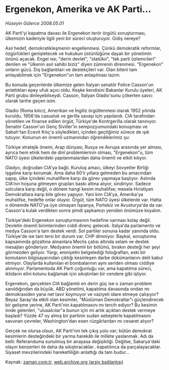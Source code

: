 # Ergenekon, Amerika ve AK Parti...

*Hüseyin Gülerce 2008.05.01*

<tr><td class="metin" colspan="2" style="padding-top: 20px; padding-left: 5px; padding-right: 10px;">AK Parti'yi kapatma davası ile Ergenekon terör örgütü soruşturması, ülkemizin kaderiyle ilgili yeni bir süreci oluşturuyor. Gidiş nereye?</td></tr><tr><td class="metin" colspan="2" style="padding-top: 20px; padding-left: 5px; padding-right: 10px;"><p>Asıl hedef, demokratikleşmenin engellenmesi. Çünkü demokratik reformlar, özgürlükleri genişletecek ve hukukun üstünlüğüne dayalı bir yönetimin önünü açacak. Engel ise; "derin devlet", "statüko", "tek parti özlemcileri" denilen ve "ülkenin asıl sahibi biziz" diyen zümrenin direnmesi. "Ergenekon" onların gücü. Dış bağlantıları ve destekçileri var. Olan biteni tam anlayabilmek için "Ergenekon"un tam anlaşılması lazım. 
<p>Bu konuda geçenlerde ülkemize gelen İtalyan senatör Felice Casson'un anlattıkları epey ufuk açıcı oldu. Keşke kendisini Bakanlar Kurulu üyeleri, AK Parti grubu dinleyebilseydi. Casson, İtalyan Gladio'sunu çökerten savcı olarak tarihe geçen isim. 
<p>Gladio (Roma kılıcı), Amerikan ve İngiliz örgütlenmesi olarak 1952 yılında kuruldu. 1956'da casusluk ve gerilla savaşı için yapılandı. CIA tarafından yönetilen ve finanse edilen örgüt, Türkiye'de Kontrgerilla olarak tanınıyor. Senatör Casson'un Genç Siviller'in sempozyumundaki konuşması ve Sabah'tan Ecevit Kılıç'a söyledikleri, içinden geçtiğimiz sürece de ışık tutuyor. Konunun en önemli uzmanından öğrendiklerimiz şu:
<p>Türkiye stratejik önemi, Arap dünyası, Rusya ve Avrupa arasında yer alması, ayrıca hem etnik hem de dinî problemlerinin olması, "Ergenekon"u, tüm NATO üyesi ülkelerdeki yapılanmalardan daha önemli ve etkili kılıyor.
<p>Gladyo, doğrudan CIA'ya bağlı. Kuruluş amacı, ülkeyi Sovyetler Birliği işgaline karşı korumak. Ama daha 60'lı yıllara gelmeden bu amacından sapıp, ülke içindeki muhaliflere karşı da görev yapmaya başlıyor. Aslında CIA'nın hoşuna gitmeyen grupları baskı altına alıyor, sindiriyor. Sadece solculara karşı değil, o dönem hangi kesim muhalifse; mesela Hıristiyan Demokratlara karşı bile görev yapıyor. Yani kim CIA'ya, Amerika'ya muhalifse, hedefte onlar oluyor. Örgüt, tüm NATO üyesi ülkelerde var. Hatta o dönemde NATO'ya üye olmayan İspanya, Portekiz ve Avusturya'da da var. Casson'a kulak verdikten sonra şimdi şapkamızı yeniden önümüze koyalım.
<p>Türkiye'deki Ergenekon soruşturmasının hedefine varması kolay değil. Devletin önemli birimlerinden ciddi direnç gelecek. İtalya'da parlamento ve medya Casson'a tam destek verdi. Sol partiler sonuna kadar yanında oldu. Türkiye'de ise tam tersi bir durum var. CHP direniyor. Baykal, soruşturma kapsamında gözaltına alınanlara Meclis çatısı altında selam ve destek mesajları gönderiyor. Medyanın önemli bir bölümü, bırakın desteği her şeyi görmezden geliyor. Yargı, emniyetin belgelediği fotoğrafları, eski bir komutanın bilgisayarından çıktığı kesinleşen darbe dokümanlarını delil kabul etmiyor. Olaylarda kullanılan el bombalarının aynı seriden olması ciddiye alınmıyor. Parlamentoda AK Parti çoğunluğu var, ama kapatılma süreci, iktidarın elini kolunu bağlamak için sıkıştırılan bir cendere gibi işliyor. 
<p>Ergenekon, gerçekten CIA bağlantılı en derin güç ise o zaman problem sanıldığından da büyük. ABD yönetimi, kapatılma davasında ondan mı demokrasiden yana net tavır koymuyor ve vaziyeti idare etmeye çalışıyor? Beyaz Saray'da etkili olan kesimler, "Müslüman Demokratlar"ı güçlendirecek bir gelişme yerine, AK Parti'nin kapatılmasını mı tercih ediyor? Bu kesimin önde gelenleri, "ulusalcılar"a bunun için mi artık açıktan destek vermeye başladı? Yüzde 47 oy almış bir partinin sudan sebeplerle kapatılmasını savunan çevreler, Washington'dan esen rüzgârlardan mı cesaret alıyor?
<p>Gerçek ne olursa olsun, AK Parti'nin tek çıkış yolu var; bütün demokrat kesimlerin desteğindeki bir yarma harekâtı ile millete yaslanmak. Adı da belli: Referanduma sunulmuş bir anayasa değişikliği. Değilse, Sakarya'daki olayın benzerleri ile daha da sıkıştıracaklar.. kapatılınca da parçalayacaklar. Siyaset mevzilerindeki hareketliliğin anlattığı da tam budur...<br/></p></p></p></p></p></p></p></p></td></tr>

Kaynak: [zaman.com.tr](http://zaman.com.tr/yazar.do?yazino=683650), [web.archive.org (arşiv bağlantısı)](http://web.archive.org/web/20080513005225/http://zaman.com.tr:80/yazar.do?yazino=683650)
